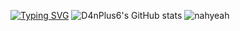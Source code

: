 [![Typing SVG](https://readme-typing-svg.demolab.com?font=Fira+Code&duration=4000&pause=4000&width=435&lines=I+write+things+with+0+%E2%89%A4+iq+%E2%89%A4+100)](https://git.io/typing-svg)
![D4nPlus6's GitHub stats](https://github-readme-stats.vercel.app/api?username=d4nplus6&show_icons=true&theme=transparent)
![nahyeah](https://github.com/user-attachments/assets/59468e8b-c960-4f6d-a856-4dffda6ac1f0)
